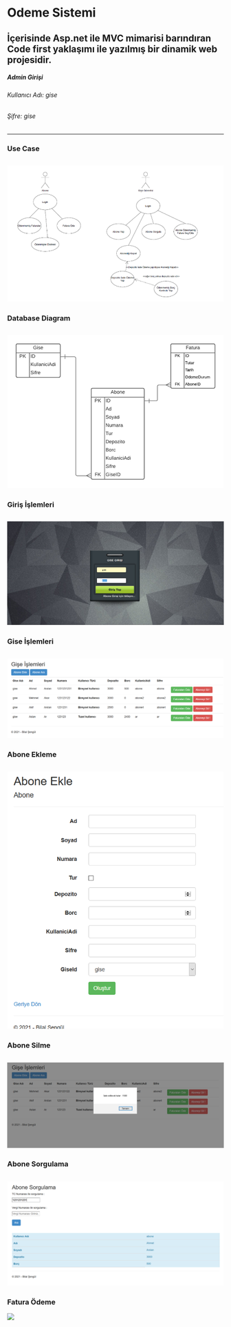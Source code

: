 # Odeme Sistemi
İçerisinde Asp.net ile MVC mimarisi barındıran Code first yaklaşımı ile yazılmış bir dinamik web projesidir.
------------
#####  Admin Girişi
###### Kullanıcı Adı: gise
###### Şifre: gise
------------
### Use Case
![](Image/UseCase.png)
------------
### Database Diagram
![](Image/Diagram.png)
------------
### Giriş İşlemleri
![](Image/Gisegiris.png)
------------
### Gise İşlemleri
![](Image/Gise.png)
------------
### Abone Ekleme
![](Image/aboneekle.png)
------------
### Abone Silme
![](Image/AboneSil.png)
------------
### Abone Sorgulama
![](Image/Abonesorgu.png)
------------
### Fatura Ödeme
![](Image/FaturaÖde.png)


